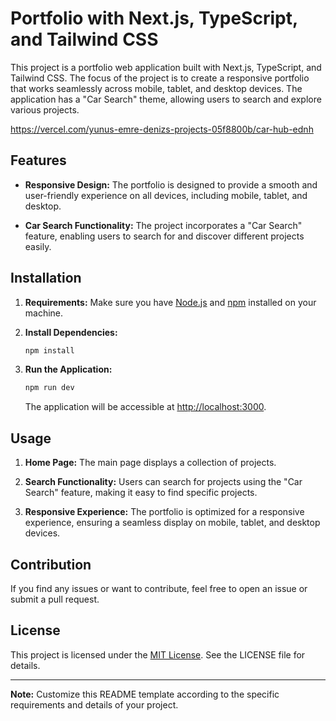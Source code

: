 # Portfolio with Next.js, TypeScript, and Tailwind CSS

This project is a portfolio web application built with Next.js, TypeScript, and Tailwind CSS. The focus of the project is to create a responsive portfolio that works seamlessly across mobile, tablet, and desktop devices. The application has a "Car Search" theme, allowing users to search and explore various projects.

https://vercel.com/yunus-emre-denizs-projects-05f8800b/car-hub-ednh

## Features

- **Responsive Design:** The portfolio is designed to provide a smooth and user-friendly experience on all devices, including mobile, tablet, and desktop.

- **Car Search Functionality:** The project incorporates a "Car Search" feature, enabling users to search for and discover different projects easily.

## Installation

1. **Requirements:** Make sure you have [Node.js](https://nodejs.org/) and [npm](https://www.npmjs.com/) installed on your machine.

2. **Install Dependencies:**
    ```bash
    npm install
    ```

3. **Run the Application:**
    ```bash
    npm run dev
    ```

    The application will be accessible at [http://localhost:3000](http://localhost:3000).

## Usage

1. **Home Page:** The main page displays a collection of projects.
   
2. **Search Functionality:** Users can search for projects using the "Car Search" feature, making it easy to find specific projects.

3. **Responsive Experience:** The portfolio is optimized for a responsive experience, ensuring a seamless display on mobile, tablet, and desktop devices.

## Contribution

If you find any issues or want to contribute, feel free to open an issue or submit a pull request.

## License

This project is licensed under the [MIT License](LICENSE). See the LICENSE file for details.

---

**Note:** Customize this README template according to the specific requirements and details of your project.
